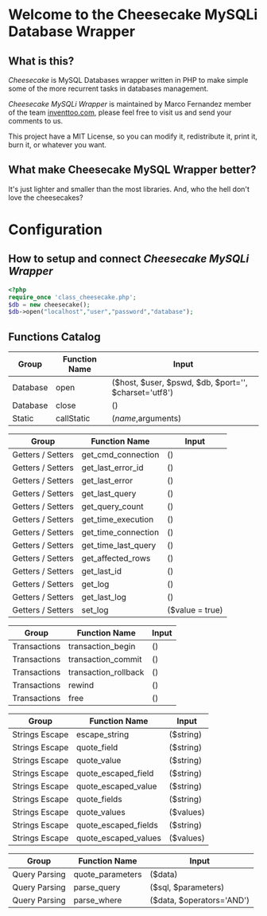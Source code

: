 # Welcome to the Cheesecake MySQLi Database Wrapper 

## What is this?
*Cheesecake* is MySQL Databases wrapper written in PHP to make simple some of the more recurrent tasks in databases management.

*Cheesecake MySQLi Wrapper* is maintained by Marco Fernandez member of the team [inventtoo.com](http://inventtoo.com), please feel free to visit us and send your comments to us.

This project have a MIT License, so you can modify it, redistribute it, print it, burn it, or whatever you want.

## What make Cheesecake MySQL Wrapper better?
It's just lighter and smaller than the most libraries. And, who the hell don't love the cheesecakes?

# Configuration

## How to setup and connect *Cheesecake MySQLi Wrapper*

```php
<?php
require_once 'class_cheesecake.php';
$db = new cheesecake();
$db->open("localhost","user","password","database");
```
## Functions Catalog

|Group|Function Name|Input|
| --- | --- | --- |
|Database           |open                 |($host, $user, $pswd, $db, $port='', $charset='utf8')|
|Database           |close                |()|
|Static             |callStatic           |($name,$arguments)|

|Group|Function Name|Input|
| --- | --- | --- |
|Getters / Setters  |get_cmd_connection   |()|
|Getters / Setters  |get_last_error_id    |()|
|Getters / Setters  |get_last_error       |()|
|Getters / Setters  |get_last_query       |()|
|Getters / Setters  |get_query_count      |()|
|Getters / Setters  |get_time_execution   |()|
|Getters / Setters  |get_time_connection  |()|
|Getters / Setters  |get_time_last_query  |()|
|Getters / Setters  |get_affected_rows    |()|
|Getters / Setters  |get_last_id          |()|
|Getters / Setters  |get_log              |()|
|Getters / Setters  |get_last_log         |()|
|Getters / Setters  |set_log              |($value = true)|

|Group|Function Name|Input|
| --- | --- | --- |
|Transactions       |transaction_begin    |()|
|Transactions       |transaction_commit   |()|
|Transactions       |transaction_rollback |()|
|Transactions       |rewind               |()|
|Transactions       |free                 |()|

|Group|Function Name|Input|
| --- | --- | --- |
|Strings Escape     |escape_string        |($string)|
|Strings Escape     |quote_field          |($string)|
|Strings Escape     |quote_value          |($string)|
|Strings Escape     |quote_escaped_field  |($string)|
|Strings Escape     |quote_escaped_value  |($string)|
|Strings Escape     |quote_fields         |($string)|
|Strings Escape     |quote_values         |($values)|
|Strings Escape     |quote_escaped_fields |($string)|
|Strings Escape     |quote_escaped_values |($values)|

|Group|Function Name|Input|
| --- | --- | --- |
|Query Parsing      |quote_parameters     |($data)|
|Query Parsing      |parse_query          |($sql, $parameters)|
|Query Parsing      |parse_where          |($data, $operators='AND')|
